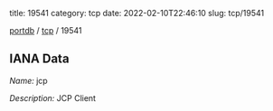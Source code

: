title: 19541
category: tcp
date: 2022-02-10T22:46:10
slug: tcp/19541

[portdb](/) / [tcp](/category/tcp.html) / 19541


## IANA Data

_Name:_ jcp

_Description:_ JCP Client

